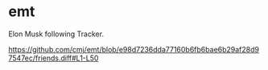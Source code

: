 # emt
Elon Musk following Tracker.

https://github.com/cmj/emt/blob/e98d7236dda77160b6fb6bae6b29af28d97547ec/friends.diff#L1-L50
